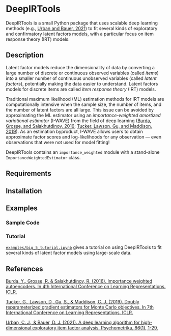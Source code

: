 # DeepIRTools

DeepIRTools is a small Python package that uses scalable deep learning methods (e.g., [Urban and Bauer, 2021](https://link.springer.com/article/10.1007/s11336-021-09748-3)) to fit several kinds of exploratory and confirmatory latent factors models, with a particular focus on item response theory (IRT) models.

## Description

Latent factor models reduce the dimensionality of data by converting a large number of discrete or continuous observed variables (called *items*) into a smaller number of continuous unobserved variables (called *latent factors*), potentially making the data easier to understand. Latent factors models for discrete items are called *item response theory* (IRT) models.

Traditional maximum likelihood (ML) estimation methods for IRT models are computationally intensive when the sample size, the number of items, and the number of latent factors are all large. This issue can be avoided by approximating the ML estimator using an *importance-weighted amortized variational estimator* (I-WAVE) from the field of deep learning ([Burda, Grosse, and Salakhutdinov, 2016](https://arxiv.org/abs/1509.00519); [Tucker, Lawson, Gu, and Maddison, 2019](https://arxiv.org/abs/1810.04152)). As an estimation byproduct, I-WAVE allows users to obtain approximate factor scores and log-likelihoods for any observation &mdash; even observations that were not used for model fitting!

DeepIRTools contains an  ``importance_weighted`` module with a stand-alone ``ImportanceWeightedEstimator`` class.

## Requirements

## Installation

## Examples

### Sample Code

### Tutorial

[`examples/big_5_tutorial.ipynb`](examples/big_5_tutorial.ipynb) gives a tutorial on using DeepIRTools to fit several kinds of latent factor models using large-scale data. 

## References

[Burda, Y., Grosse, R. & Salakhutdinov, R. (2016). Importance weighted autoencoders. In 4th International Conference on Learning Representations. ICLR.](https://arxiv.org/abs/1509.00519)

[Tucker, G., Lawson, D., Gu, S., & Maddison, C. J. (2019). Doubly reparameterized gradient estimators for Monte Carlo objectives. In 7th International Conference on Learning Representations. ICLR.](https://arxiv.org/abs/1810.04152)

[Urban, C. J., & Bauer, D. J. (2021). A deep learning algorithm for high-dimensional exploratory item factor analysis. Psychometrika, 86(1), 1-29.](https://link.springer.com/article/10.1007/s11336-021-09748-3)

